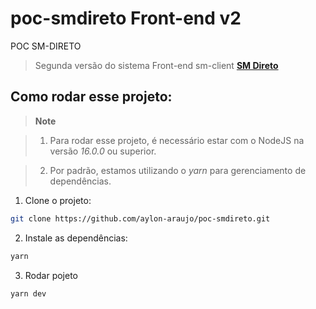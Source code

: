# poc-smdireto Front-end v2

POC SM-DIRETO

> Segunda versão do sistema Front-end sm-client
> [**SM Direto**](https://www.smdireto.com.br/)

## Como rodar esse projeto:

> **Note**

> 1. Para rodar esse projeto, é necessário estar com o NodeJS na versão _16.0.0_
>    ou superior.

> 2. Por padrão, estamos utilizando o _yarn_ para gerenciamento de dependências.

1. Clone o projeto:

```bash
git clone https://github.com/aylon-araujo/poc-smdireto.git
```

2. Instale as dependências:

```bash
yarn
```

3. Rodar pojeto

```bash
yarn dev
```
